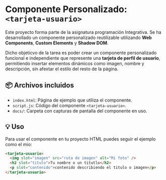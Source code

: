 # Componente Personalizado: `<tarjeta-usuario>`

Este proyecto forma parte de la asignatura programación Integrativa. Se ha desarrollado un componente personalizado reutilizable utilizando **Web Components**, **Custom Elements** y **Shadow DOM**.

Dicho objeticvo de la tarea es poder crear un componente personalizado funcional e independiente que represente una **tarjeta de perfil de usuario**, permitiendo insertar elementos dinámicos como imagen, nombre y descripción, sin afextar el estilo del resto de la página.

## 📦 Archivos incluidos

- `index.html`: Página de ejemplo que utiliza el componente.
- `script.js`: Código del componente `<tarjeta-usuario>`.
- `docs/`: Carpeta con capturas de pantalla del componente en uso.

## 💡 Uso

Para usar el componente en tu proyecto HTML puedes seguir el ejemplo como el mio:

```html
<tarjeta-usuario>
  <img slot="imagen" src="ruta de imagen" alt="Mi foto" />
  <h2 slot="titulo">Tu nombre o un titutlo</h2>
  <p slot="contenido">contenido describiendo el titulo o imagen</p>
</tarjeta-usuario>
